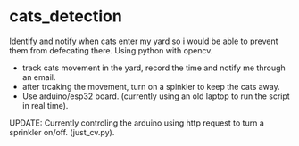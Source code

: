 # cats_detection

Identify and notify when cats enter my yard so i would be able to prevent them from defecating there. Using python with opencv.


- track cats movement in the yard, record the time and notify me through an email.
- after trcaking the movement, turn on a spinkler to keep the cats away.
- Use arduino/esp32 board. (currently using an old laptop to run the script in real time).

UPDATE:
Currently controling the arduino using http request to turn a sprinkler on/off. (just_cv.py).
